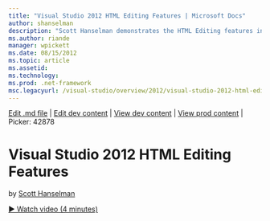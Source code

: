 ```yaml
---
title: "Visual Studio 2012 HTML Editing Features | Microsoft Docs"
author: shanselman
description: "Scott Hanselman demonstrates the HTML Editing features in Visual Studio 2012."
ms.author: riande
manager: wpickett
ms.date: 08/15/2012
ms.topic: article
ms.assetid: 
ms.technology: 
ms.prod: .net-framework
msc.legacyurl: /visual-studio/overview/2012/visual-studio-2012-html-editing-features
---
```

[Edit .md file](C:\Projects\msc\dev\Msc.Www\Web.ASP\App_Data\github\visual-studio\overview\2012\visual-studio-2012-html-editing-features.md) | [Edit dev content](http://www.aspdev.net/umbraco#/content/content/edit/42877) | [View dev content](http://docs.aspdev.net/tutorials/visual-studio/overview/2012/visual-studio-2012-html-editing-features.html) | [View prod content](http://www.asp.net/visual-studio/overview/2012/visual-studio-2012-html-editing-features) | Picker: 42878

Visual Studio 2012 HTML Editing Features
====================
by [Scott Hanselman](https://github.com/shanselman)

[&#9654; Watch video (4 minutes)](https://channel9.msdn.com/Blogs/ASP-NET-Site-Videos/visual-studio-2012-html-editing-features)